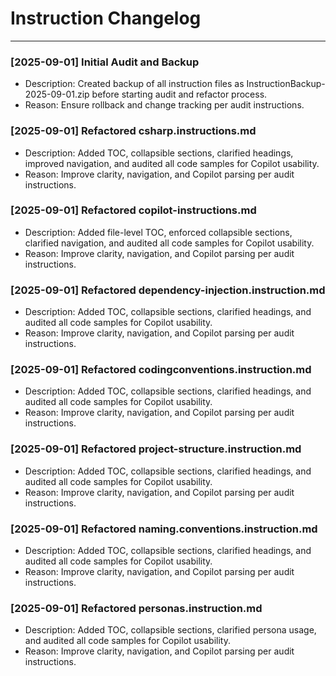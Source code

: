 # Instruction Changelog

---

### [2025-09-01] Initial Audit and Backup
- Description: Created backup of all instruction files as InstructionBackup-2025-09-01.zip before starting audit and refactor process.
- Reason: Ensure rollback and change tracking per audit instructions.

### [2025-09-01] Refactored csharp.instructions.md
- Description: Added TOC, collapsible sections, clarified headings, improved navigation, and audited all code samples for Copilot usability.
- Reason: Improve clarity, navigation, and Copilot parsing per audit instructions.

### [2025-09-01] Refactored copilot-instructions.md
- Description: Added file-level TOC, enforced collapsible sections, clarified navigation, and audited all code samples for Copilot usability.
- Reason: Improve clarity, navigation, and Copilot parsing per audit instructions.

### [2025-09-01] Refactored dependency-injection.instruction.md
- Description: Added TOC, collapsible sections, clarified headings, and audited all code samples for Copilot usability.
- Reason: Improve clarity, navigation, and Copilot parsing per audit instructions.

### [2025-09-01] Refactored codingconventions.instruction.md
- Description: Added TOC, collapsible sections, clarified headings, and audited all code samples for Copilot usability.
- Reason: Improve clarity, navigation, and Copilot parsing per audit instructions.

### [2025-09-01] Refactored project-structure.instruction.md
- Description: Added TOC, collapsible sections, clarified headings, and audited all code samples for Copilot usability.
- Reason: Improve clarity, navigation, and Copilot parsing per audit instructions.

### [2025-09-01] Refactored naming.conventions.instruction.md
- Description: Added TOC, collapsible sections, clarified headings, and audited all code samples for Copilot usability.
- Reason: Improve clarity, navigation, and Copilot parsing per audit instructions.

### [2025-09-01] Refactored personas.instruction.md
- Description: Added TOC, collapsible sections, clarified persona usage, and audited all code samples for Copilot usability.
- Reason: Improve clarity, navigation, and Copilot parsing per audit instructions.
